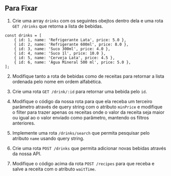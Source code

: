 ## Para Fixar

1. Crie uma array `drinks` com os seguintes obejtos dentro dela e uma rota `GET /drinks` que retorna a lista de bebidas.

```
const drinks = [
    { id: 1, name: 'Refrigerante Lata', price: 5.0 },
    { id: 2, name: 'Refrigerante 600ml', price: 8.0 },
    { id: 3, name: 'Suco 300ml', price: 4.0 },
    { id: 4, name: 'Suco 1l', price: 10.0 },
    { id: 5, name: 'Cerveja Lata', price: 4.5 },
    { id: 6, name: 'Água Mineral 500 ml', price: 5.0 },
];
```

2. Modifique tanto a rota de bebidas como de receitas para retornar a lista ordenada pelo nome em ordem alfabética.

3. Crie uma rota `GET /drink/:id` para retornar uma bebida pelo `id`.

4. Modifique o código da nossa rota para que ela receba um terceiro parâmetro através de query string com o atributo `minPrice` e modifique o filter para trazer apenas os receitas onde o valor da receita seja maior ou igual ao o valor enviado como parâmetro, mantendo os filtros anteriores.

5. Implemente uma rota `/drinks/search` que permita pesquisar pelo atributo `name` usando query string.

6. Crie uma rota `POST /drinks` que permita adicionar novas bebidas através da nossa API.

7. Modifique o código acima da rota `POST /recipes` para que receba e salve a receita com o atributo `waitTime`.
